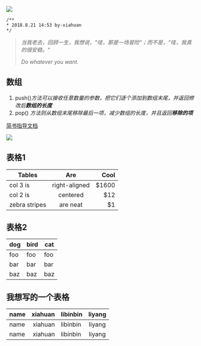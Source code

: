 ![](https://timgsa.baidu.com/timg?image&quality=80&size=b9999_10000&sec=1534847785497&di=9280bc323c62fa4a59f6cb3e3f47cd10&imgtype=0&src=http%3A%2F%2Fs11.sinaimg.cn%2Fmw690%2F005TNJqggy6QUnL5ljAfa%26690)
```
/**
* 2018.8.21 14:53 by-xiahuan
*/
```
>
>*当我老去，回顾一生，我想说，“哇，那是一场冒险“；而不是，“哇，我真的很安稳。“*
>
>
>
>*Do whatever you want.*
>
## 数组

1. push()*方法可以接收任意数量的参数，把它们逐个添加到数组末尾，并返回修改后**数组的长度***
2. pop() *方法则从数组末尾移除最后一项，减少数组的长度，并且返回**移除的项***

[简书指导文档](https://www.jianshu.com/p/q81RER)

![](http://latex.codecogs.com/gif.latex?\prod%20\(n_{i}\)+1)

## 表格1
| Tables        | Are           | Cool  |
| ------------- |:-------------:| -----:|
| col 3 is      | right-aligned | $1600 |
| col 2 is      | centered      |   $12 |
| zebra stripes | are neat      |    $1 |

## 表格2
dog | bird | cat
----|------|----
foo | foo  | foo
bar | bar  | bar
baz | baz  | baz

## 我想写的一个表格
name     | xiahuan      |   libinbin | liyang
---------| ------------:|:---------- |:-----:
name     | xiahuan      |   libinbin | liyang
name     | xiahuan      |   libinbin | liyang
